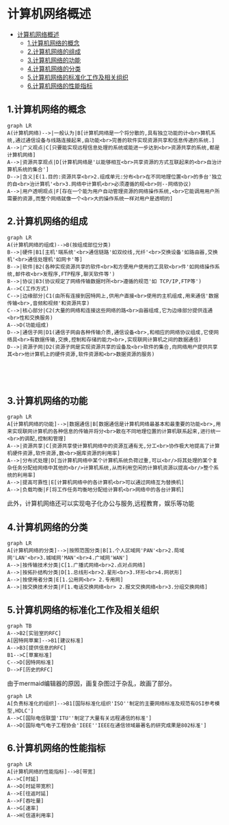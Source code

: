 # 计算机网络概述

- [计算机网络概述](#计算机网络概述)
  - [1.计算机网络的概念](#1计算机网络的概念)
  - [2.计算机网络的组成](#2计算机网络的组成)
  - [3.计算机网络的功能](#3计算机网络的功能)
  - [4.计算机网络的分类](#4计算机网络的分类)
  - [5.计算机网络的标准化工作及相关组织](#5计算机网络的标准化工作及相关组织)
  - [6.计算机网络的性能指标](#6计算机网络的性能指标)

## 1.计算机网络的概念

```mermaid
graph LR
A(计算机网络)-->|一般认为|B[计算机网络是一个将分散的,具有独立功能的计<br>算机系统,通过通信设备与线路连接起来,由功能<br>完善的软件实现资源共享和信息传递的系统.]
A-->|广义观点|C[只要能实现远程信息处理的系统或能进一步达到<br>资源共享的系统,都是计算机网络]
A-->|资源共享观点|D[计算机网络是'以能够相互<br>共享资源的方式互联起来的<br>自治计算机系统的集合']
D-->|含义|E(1.目的:资源共享<br>2.组成单元:分布<br>在不同地理位置<br>的多台'独立的自<br>治计算机'<br>3.网络中计算机<br>必须遵循的规<br>则--网络协议)
A-->|用户透明观点|F[存在一个能为用户自动管理资源的网络操作系统,<br>它能调用用户所需要的资源,而整个网络就像一个<br>大的操作系统一样对用户是透明的]
```

## 2.计算机网络的组成

```mermaid
graph LR
A(计算机网络的组成)-->B(按组成部位分类)
B-->|硬件|B1[主机'端系统'<br>通信链路'如双绞线,光纤'<br>交换设备'如路由器,交换机'<br>通信处理机'如网卡'等]
B-->|软件|B2(各种实现资源共享的软件<br>和方便用户使用的工具软<br>件'如网络操作系统,邮件收<br>发程序,FTP程序,聊天软件等')
B-->|协议|B3(协议规定了网络传输数据时所<br>遵循的规范'如 TCP/IP,FTP等')
A-->C(工作方式)
C-->|边缘部分|C1(由所有连接到因特网上,供用户直接<br>使用的主机组成,用来通信'数据传输<br>,音频和视频'和资源共享)
C-->|核心部分|C2(大量的网络和连接这些网络的路<br>由器组成,它为边缘部分提供连通<br>性和交换服务)
A-->D(功能组成)
D-->|通信子网|D1(通信子网由各种传输介质,通信设备<br>,和相应的网络协议组成,它使网络具<br>有数据传输,交换,控制和存储的能力<br>,实现联网计算机之间的数据通信)
D-->|资源子网|D2(资源子网是实现资源共享的设备及<br>软件的集合,向网络用户提供共享其<br>他计算机上的硬件资源,软件资源和<br>数据资源的服务)





```





## 3.计算机网络的功能

```mermaid
graph LR
A[计算机网络的功能]-->|数据通信|B[数据通信是计算机网络最基本和最重要的功能<br>,用来实现联网计算机的各种信息的传输并将分<br>散在不同地理位置的计算机联系起来,进行统一<br>的调配,控制和管理]
A-->|资源共享|C[资源共享使计算机网络中的资源互通有无,分工<br>协作极大地提高了计算机硬件资源,软件资源,数<br>据库资源的利用率]
A-->|分布式处理|D[当计算机网络中某个计算机系统负荷过重,可以<br/>将其处理的某个复杂任务分配给网络中其他的<br/>计算机系统,从而利用空闲的计算机资源以提高<br/>整个系统的利用率]
A-->|提高可靠性|E[计算机网络中的各计算机<br>可以通过网络互为替换机]
A-->|负载均衡|F[将工作任务均衡地分配给计算机<br>网络中的各台计算机]
```

此外，计算机网络还可以实现电子化办公与服务,远程教育，娱乐等功能

## 4.计算机网络的分类

```mermaid
graph LR
A[计算机网络的分类]-->|按照范围分类|B[1.个人区域网'PAN'<br>2.局域网'LAN'<br>3.城域网'MAN'<br>4.广域网'WAN']
A-->|按传输技术分类|C[1.广播式网络<br>2.点对点网络]
A-->|按拓扑结构分类|D[1.总线形<br>2.星形<br>3.环形<br>4.网状形]
A-->|按使用者分类|E[1.公用网<br> 2.专用网]
A-->|按交换技术分类|F[1.电话交换网络<br> 2.报文交换网络<br>3.分组交换网络]

```



## 5.计算机网络的标准化工作及相关组织

```mermaid
graph TB
A-->B2[实验室的RFC]
A[因特网草案]-->B1[建议标准]
A-->B3[提供信息的RFC]
B1-->C[草案标准]
C-->D[因特网标准]
D-->F[历史的RFC]
```

由于mermaid编辑器的原因，画复杂图过于杂乱，故画了部分。

```mermaid
graph LR
A[负责标准化的组织]-->B1[国际标准化组织'ISO''制定的主要网络标准及规范有OSI参考模型,HDLC']
A-->C[国际电信联盟'ITU''制定了大量有关远程通信的标准']
A-->D[国际电气电子工程协会'IEEE''IEEE在通信领域最著名的研究成果是802标准']
```



## 6.计算机网络的性能指标

```mermaid
graph LR
A[计算机网络的性能指标]-->B[带宽]
A-->C[时延]
A-->D[时延带宽积]
A-->E[往返时延]
A-->F[吞吐量]
A-->G[速率]
A-->H[信道利用率]
```







